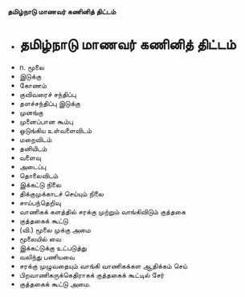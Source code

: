 **தமிழ்நாடு மாணவர் கணினித் திட்டம்**
- # தமிழ்நாடு மாணவர் கணினித் திட்டம்
- n. மூலை
- இடுக்கு
- கோணம்
- குவிவரைச் சந்திப்பு
- தளச்சந்திப்பு இடுக்கு
- முனங்கு
- முனைப்பான கூம்பு
- ஒடுங்கிய உள்வளைவிடம்
- மறைவிடம்
- தனியிடம்
- வளைவு
- அடைப்பு
- தொலைவிடம்
- இக்கட்டு நிலை
- திக்குமுக்காடச் செய்யும் நிலை
- சாய்பந்தெறிவு
- வாணிகக் களத்தில் சரக்கு முற்றும் வாங்கிவிடும் குத்தகை
- குத்தகைக் கூட்டு
- (வி.) மூலை முக்கு அமை
- மூலையில் வை
- இக்கட்டுக்கு உட்படுத்து
- வலிந்து பணியவை
- சரக்கு முழுவதையும் வாங்கி வாணிகக்கள ஆதிக்கம் செய்
- பிறவாணிகருக்கெதிராகக் குத்தகைக் கூட்டில் சேர்
- குத்தகைக் கூட்டு அமை.

